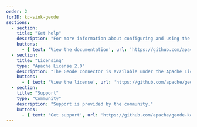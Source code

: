 ```yaml
---
order: 2
forID: kc-sink-geode
sections:
  - section:
    title: "Get help"
    description: "For more information about configuring and using the connector, see the documentation."
    buttons:
      - { text: 'View the documentation', url: 'https://github.com/apache/geode-kafka-connector' }
  - section:
    title: "Licensing"
    type: "Apache License 2.0"
    description: "The Geode connector is available under the Apache License 2.0 license."
    buttons:
      - { text: 'View the license', url: 'https://github.com/apache/geode-kafka-connector/blob/master/LICENSE' }
  - section:
    title: "Support"
    type: "Community"
    description: "Support is provided by the community."
    buttons:
      - { text: 'Get support', url: 'https://github.com/apache/geode-kafka-connector/issues' }
---
```

